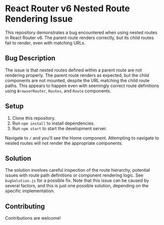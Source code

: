 # React Router v6 Nested Route Rendering Issue

This repository demonstrates a bug encountered when using nested routes in React Router v6. The parent route renders correctly, but its child routes fail to render, even with matching URLs.

## Bug Description
The issue is that nested routes defined within a parent route are not rendering properly.  The parent route renders as expected, but the child components are not mounted, despite the URL matching the child route paths.  This appears to happen even with seemingly correct route definitions using `BrowserRouter`, `Routes`, and `Route` components.

## Setup
1. Clone this repository.
2. Run `npm install` to install dependencies.
3. Run `npm start` to start the development server.

Navigate to `/` and you'll see the Home component. Attempting to navigate to nested routes will not render the appropriate components.

## Solution
The solution involves careful inspection of the route hierarchy, potential issues with route path definitions or component rendering logic.  See `bugSolution.js` for a possible fix.  Note that this issue can be caused by several factors, and this is just one possible solution, depending on the specific implementation.

## Contributing
Contributions are welcome!